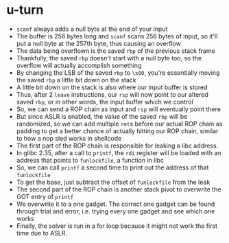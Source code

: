 # u-turn

- `scanf` always adds a null byte at the end of your input
- The buffer is 256 bytes long and `scanf` scans 256 bytes of input, so it'll put a null byte at the 257th byte, thus causing an overflow
- The data being overflown is the saved `rbp` of the previous stack frame
- Thankfully, the saved `rbp` doesn't start with a null byte too, so the overflow will actually accomplish something
- By changing the LSB of the saved `rbp` to `\x00`, you're essentially moving the saved `rbp` a little bit down on the stack
- A little bit down on the stack is also where our input buffer is stored
- Thus, after 2 `leave` instructions, our `rsp` will now point to our altered saved `rbp`, or in other words, the input buffer which we control
- So, we can send a ROP chain as input and `rsp` will eventually point there
- But since ASLR is enabled, the value of the saved `rbp` will be randomized, so we can add multiple `ret`s before our actual ROP chain as padding to get a better chance of actually hitting our ROP chain, similar to how a nop sled works in shellcode
- The first part of the ROP chain is responsible for leaking a libc address.
- In glibc 2.35, after a call to `printf`, the `rdi` register will be loaded with an address that points to `funlockfile`, a function in libc
- So, we can call `printf` a second time to print out the address of that `funlockfile`
- To get the base, just subtract the offset of `funlockfile` from the leak
- The second part of the ROP chain is another stack pivot to overwrite the GOT entry of `printf`
- We overwrite it to a one gadget. The correct one gadget can be found through trial and error, i.e. trying every one gadget and see which one works
- Finally, the solver is run in a for loop because it might not work the first time due to ASLR.